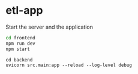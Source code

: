 # etl-app

 Start the server and the application
```sh
cd frontend
npm run dev
npm start

```

```
cd backend
uvicorn src.main:app --reload --log-level debug
```
